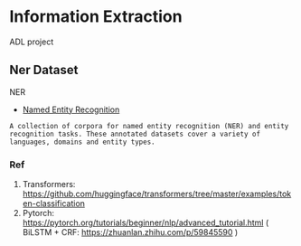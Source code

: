 # Information Extraction
ADL project

## Ner Dataset
NER
- [Named Entity Recognition](https://github.com/juand-r/entity-recognition-datasets)
```
A collection of corpora for named entity recognition (NER) and entity recognition tasks. These annotated datasets cover a variety of languages, domains and entity types.
```

### Ref
1. Transformers: https://github.com/huggingface/transformers/tree/master/examples/token-classification
2. Pytorch: https://pytorch.org/tutorials/beginner/nlp/advanced_tutorial.html ( BiLSTM + CRF: https://zhuanlan.zhihu.com/p/59845590 )
